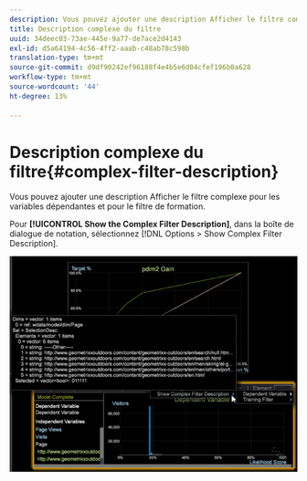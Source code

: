 ```yaml
---
description: Vous pouvez ajouter une description Afficher le filtre complexe pour les variables dépendantes et pour le filtre de formation.
title: Description complexe du filtre
uuid: 34deec03-73ae-445e-9a77-de7ace2d4143
exl-id: d5a64194-4c56-4ff2-aaab-c48ab78c598b
translation-type: tm+mt
source-git-commit: d9df90242ef96188f4e4b5e6d04cfef196b0a628
workflow-type: tm+mt
source-wordcount: '44'
ht-degree: 13%

---
```


# Description complexe du filtre{#complex-filter-description}

Vous pouvez ajouter une description Afficher le filtre complexe pour les variables dépendantes et pour le filtre de formation.

Pour **[!UICONTROL Show the Complex Filter Description]**, dans la boîte de dialogue de notation, sélectionnez [!DNL Options > Show Complex Filter Description].

![](assets/propensity_Show_complex.png)
